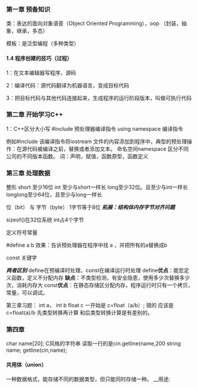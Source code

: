### 第一章 预备知识

类：表达的面向对象语音（Object Oriented Programming），oop
（封装，抽象，继承，多态）

模板：是泛型编程（多种类型）

#### 1.4 程序创建的技巧（过程）


1：在文本编辑器写程序，源码

2：编译代码：源代码翻译为机器语言，变成目标代码

3：把目标代码与其他代码连接起来，生成程序的运行阶段版本，叫做可执行代码


### 第二章 开始学习C++
1：C++区分大小写
#include 预处理器编译指令
using namespace 编译指令

例如#include<iostream> 该编译指令将iostream 文件的内容添加到程序中，典型的预处理操作：在源代码被编译之前，替换或者添加文本。
命名空间namespace 区分不同公司的不同版本函数。
词：声明，赋值，函数原型，函数定义
  
### 第三章 处理数据

  整形 short 至少16位    int 至少与short一样长   long至少32位。且至少与int一样长   longlong至少64位，且至少与long一样长
  
  位（bit） 与 字节（byte）   1字节等于8位     **_拓展：结构体内存字节对齐问题_**
  
  sizeof()在32位系统  int占4个字节
  
  定义符号常量
  
  #define a b
  效果：告诉预处理器在程序中找 a ，并把所有的a替换成b
  
  const 关键字
  
  **_两者区别_**
  define在预编译时处理，const在编译运行时处理
  define**优点**：能宏定义函数，定义不分配内存  **缺点**：不类型检测，有安全隐患，使用多少次替换多少次，消耗内存大
  const**优点**：在静态存储区分配内存，程序运行时只有一个拷贝，常量，可以调试。
  
  
  第三章习题：
  int a， int b  float c 一开始是 c=float（a/b）; 错的
  应该是  c=float(a)/b   先类型转换再计算 和后类型转换计算是有差别的。
  
  ### 第四章
  char name[20];
  C风格的字符串  读取一行的是cin.getline(name,200
  string name;
  getline(cin,name);
  
  #### 共用体（union）
  一种数据格式，能存储不同的数据类型，但只能同时存储一种。 __用途:
